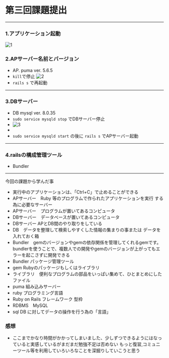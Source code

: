 # 第三回課題提出
* * * * 
### 1.アプリケーション起動
![1](./raisetech003/01.png)
### 2.APサーバー名前とバージョン
* AP. puma ver. 5.6.5
* `kill`で停止
![2](./raisetech003/02.png)
* `rails s` で再起動

* * * 
### 3.DBサーバー
* DB mysql ver. 8.0.35
* `sudo service mysqld stop` でDBサーバー停止
* ![3](./raisetech003/03.png)
* 
* `sudo service mysqld start` の後に `rails s` でAPサーバー起動

* * * 
### 4.railsの構成管理ツール
* Bundler

* * * *

今回の課題から学んだ事
* 実行中のアプリケーションは、「Ctrl+C」で止めることができる
* APサーバー　Ruby 等のプログラムで作られたアプリケーションを実行
する為に必要なサーバー
* APサーバー　プログラムが置いてあるコンピュータ
* DBサーバー　データベースが置いてあるコンピュータ
* DBサーバー APとDB間のやり取りをしている
* DB　データを整理して検索しやすくした情報の集まりの事または データを入れておく箱
* Bundler　gemのバージョンやgemの依存関係を管理してくれるgemです。bundlerを使うことで、複数人での開発やgemのバージョンが上がってもエラーを起こさずに開発できる
* Bundler  パッケージ管理ツール
* gem      Rubyのパッケージもしくはライブラリ
* ライブラリ　便利なプログラムの部品をいっぱい集めて、ひとまとめにしたファイル
* puma    組み込みサーバー
* ruby  プログラミング言語
* Ruby on Rails  フレームワーク 型枠
* RDBMS　MySQL
* sql    DB に対してデータの操作を行う為の「言語」
### 感想
* ここまでかなり時間がかかってしまいました、少しずつできるようにはなっていると実感しているがまだまだ勉強不足は否めない
もっと復習,コミュニーツール等を利用していろいろなことを深掘りしていこうと思う